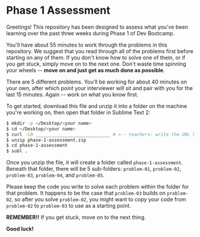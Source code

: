 Phase 1 Assessment
==================

Greetings! This repository has been designed to assess what you've been learning over the past three weeks during Phase 1 of Dev Bootcamp.

You'll have about 55 minutes to work through the problems in this repository. We suggest that you read through all of the problems first before starting on any of them. If you don't know how to solve one of them, or if you get stuck, simply move on to the next one. Don't waste time spinning your wheels -- **move on and just get as much done as possible**.

There are 5 different problems. You'll be working for about 40 minutes on your own, after which point your interviewer will sit and pair with you for the last 15 minutes. Again -- work on what you know first.

To get started, download this file and unzip it into a folder on the machine you're working on, then open that folder in Sublime Text 2:

```bash
$ mkdir -p ~/Desktop/<your name>
$ cd ~/Desktop/<your name>
$ curl -LO ____________________________ # <-- teachers: write the URL here!
$ unzip phase-1-assessment.zip
$ cd phase-1-assessment
$ subl .
```

Once you unzip the file, it will create a folder called `phase-1-assessment`. Beneath that folder, there will be 5 sub-folders: `problem-01`, `problem-02`, `problem-03`, `problem-04`, and `problem-05`.

Please keep the code you write to solve each problem within the folder for that problem. It happens to be the case that `problem-03` builds on `problem-02`, so after you solve `problem-02`, you might want to copy your code from `problem-02` to `problem-03` to use as a starting point.

**REMEMBER!!** If you get stuck, move on to the next thing.

**Good luck!**
